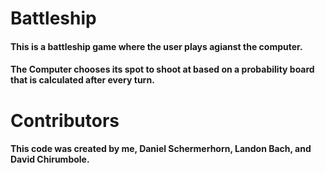 # Battleship
#### This is a battleship game where the user plays agianst the computer.
#### The Computer chooses its spot to shoot at based on a probability board that is calculated after every turn. 

# Contributors
#### This code was created by me, Daniel Schermerhorn, Landon Bach, and David Chirumbole.
